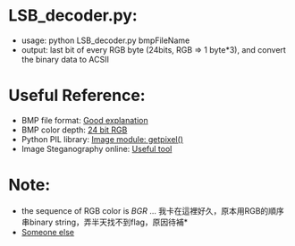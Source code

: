 # LSB_decoder.py:  
  * usage: python LSB_decoder.py bmpFileName  
  * output: last bit of every RGB byte (24bits, RGB => 1 byte*3), and convert the binary data to ACSII  


#  Useful Reference:  
  * BMP file format: [Good explanation](http://www.pcschool.com.tw/campus/share/lib/160/)  
  * BMP color depth: [24 bit RGB](http://paulbourke.net/dataformats/bitmaps/)  
  * Python PIL library: [Image module: getpixel() ](https://pillow.readthedocs.io/en/4.1.x/reference/Image.html)  
  * Image Steganography online: [Useful tool](http://incoherency.co.uk/image-steganography/#unhide)  

# Note:  
  * the sequence of RGB color is *BGR* ... 我卡在這裡好久，原本用RGB的順序串binary string，弄半天找不到flag，原因待補*
  * [Someone else](http://mfridman.com/2017/04/14/pico2017-little-schoolbus.html)  
